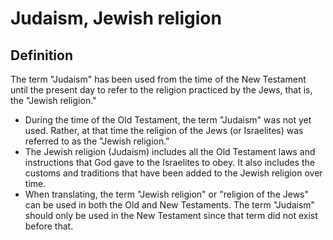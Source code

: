 # Judaism, Jewish religion

## Definition

The term "Judaism" has been used from the time of the New Testament until the present day to refer to the religion practiced by the Jews, that is, the "Jewish religion."

* During the time of the Old Testament, the term "Judaism" was not yet used. Rather, at that time the religion of the Jews (or Israelites) was referred to as the "Jewish religion."
* The Jewish religion (Judaism) includes all the Old Testament laws and instructions that God gave to the Israelites to obey. It also includes the customs and traditions that have been added to the Jewish religion over time.
* When translating, the term "Jewish religion" or "religion of the Jews" can be used in both the Old and New Testaments. The term "Judaism" should only be used in the New Testament since that term did not exist before that.